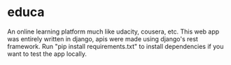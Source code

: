 # educa
An online learning platform much like udacity, cousera, etc. This web app was entirely written in django, apis were made using django's rest framework. Run "pip install requirements.txt" to install dependencies if you want to test the app locally.
